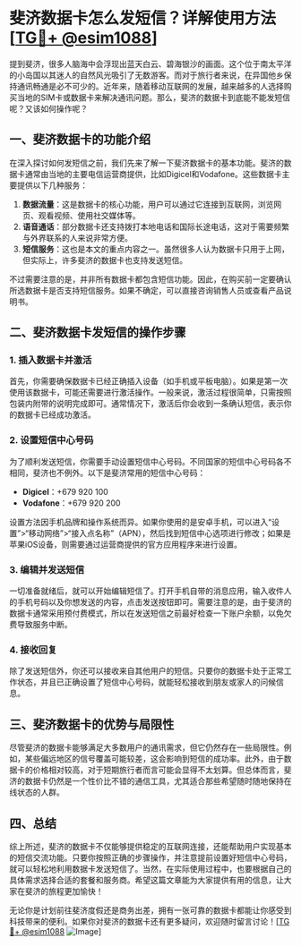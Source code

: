# 斐济数据卡怎么发短信？详解使用方法[[TG💪+ @esim1088](https://t.me/s/esim1088)]

提到斐济，很多人脑海中会浮现出蓝天白云、碧海银沙的画面。这个位于南太平洋的小岛国以其迷人的自然风光吸引了无数游客。而对于旅行者来说，在异国他乡保持通讯畅通是必不可少的。近年来，随着移动互联网的发展，越来越多的人选择购买当地的SIM卡或数据卡来解决通讯问题。那么，斐济的数据卡到底能不能发短信呢？又该如何操作呢？

## 一、斐济数据卡的功能介绍

在深入探讨如何发短信之前，我们先来了解一下斐济数据卡的基本功能。斐济的数据卡通常由当地的主要电信运营商提供，比如Digicel和Vodafone。这些数据卡主要提供以下几种服务：

1. **数据流量**：这是数据卡的核心功能，用户可以通过它连接到互联网，浏览网页、观看视频、使用社交媒体等。
2. **语音通话**：部分数据卡还支持拨打本地电话和国际长途电话，这对于需要频繁与外界联系的人来说非常方便。
3. **短信服务**：这也是本文的重点内容之一。虽然很多人认为数据卡只用于上网，但实际上，许多斐济的数据卡也支持发送短信。

不过需要注意的是，并非所有数据卡都包含短信功能。因此，在购买前一定要确认所选数据卡是否支持短信服务。如果不确定，可以直接咨询销售人员或查看产品说明书。

## 二、斐济数据卡发短信的操作步骤

### 1. 插入数据卡并激活

首先，你需要确保数据卡已经正确插入设备（如手机或平板电脑）。如果是第一次使用该数据卡，可能还需要进行激活操作。一般来说，激活过程很简单，只需按照包装内附带的说明完成即可。通常情况下，激活后你会收到一条确认短信，表示你的数据卡已经成功激活。

### 2. 设置短信中心号码

为了顺利发送短信，你需要手动设置短信中心号码。不同国家的短信中心号码各不相同，斐济也不例外。以下是斐济常用的短信中心号码：

- **Digicel**：+679 920 100
- **Vodafone**：+679 920 200

设置方法因手机品牌和操作系统而异。如果你使用的是安卓手机，可以进入“设置”>“移动网络”>“接入点名称”（APN），然后找到短信中心选项进行修改；如果是苹果iOS设备，则需要通过运营商提供的官方应用程序来进行设置。

### 3. 编辑并发送短信

一切准备就绪后，就可以开始编辑短信了。打开手机自带的消息应用，输入收件人的手机号码以及你想发送的内容，点击发送按钮即可。需要注意的是，由于斐济的数据卡通常采用预付费模式，所以在发送短信之前最好检查一下账户余额，以免欠费导致服务中断。

### 4. 接收回复

除了发送短信外，你还可以接收来自其他用户的短信。只要你的数据卡处于正常工作状态，并且已正确设置了短信中心号码，就能轻松接收到朋友或家人的问候信息。

## 三、斐济数据卡的优势与局限性

尽管斐济的数据卡能够满足大多数用户的通讯需求，但它仍然存在一些局限性。例如，某些偏远地区的信号覆盖可能较差，这会影响到短信的成功率。此外，由于数据卡的价格相对较高，对于短期旅行者而言可能会显得不太划算。但总体而言，斐济的数据卡仍然是一个性价比不错的通信工具，尤其适合那些希望随时随地保持在线状态的人群。

## 四、总结

综上所述，斐济的数据卡不仅能够提供稳定的互联网连接，还能帮助用户实现基本的短信交流功能。只要你按照正确的步骤操作，并注意提前设置好短信中心号码，就可以轻松地利用数据卡发送短信了。当然，在实际使用过程中，也要根据自己的具体需求选择合适的套餐和服务商。希望这篇文章能为大家提供有用的信息，让大家在斐济的旅程更加愉快！

无论你是计划前往斐济度假还是商务出差，拥有一张可靠的数据卡都能让你感受到科技带来的便利。如果你对斐济的数据卡还有更多疑问，欢迎随时留言讨论！[[TG💪+ @esim1088](https://t.me/s/esim1088) ![Image](https://i.postimg.cc/4NQfJmqS/Snipaste-2025-05-13-00-14-12.png)]
